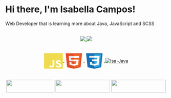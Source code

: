 # Hi there, I'm Isabella Campos! 

Web Developer that is learning more about Java, JavaScript and SCSS

<br>
<div align="center">
  <a href="https://github.com/isaasc">
  <img height="160em" src="https://github-readme-stats.vercel.app/api?username=isaasc&show_icons=true&theme=react&include_all_commits=true&count_private=true"/>
  <img height="160em" src="https://github-readme-stats.vercel.app/api/top-langs/?username=isaasc&layout=compact&langs_count=7&theme=react"/>
</div>
<br>
<div align="center"><br>
  <img align="center" alt="Isa-Js" height="50" width="60" src="https://raw.githubusercontent.com/devicons/devicon/master/icons/javascript/javascript-plain.svg">
  <img align="center" alt="Isa-HTML" height="50" width="60" src="https://raw.githubusercontent.com/devicons/devicon/master/icons/html5/html5-original.svg">
  <img align="center" alt="Isa-CSS" height="50" width="60" src="https://raw.githubusercontent.com/devicons/devicon/master/icons/css3/css3-original.svg">
  <img align="center" alt="Isa-Java" height="50" width="60" src="https://cdn.jsdelivr.net/gh/devicons/devicon/icons/java/java-original.svg">
</div>
<br>
<br>
<div align="center">
  <a href = "mailto: isabellaszcamposs@gmail.com"><img height="40" width="150" src="https://img.shields.io/badge/-Gmail-%23333?style=for-the-badge&logo=gmail&logoColor=white" target="_blank"></a>
    <a href="https://instagram.com/techgirl.isa" target="_blank"><img height="40" width="170" src="https://img.shields.io/badge/-Instagram-%23E4405F?style=for-the-badge&logo=instagram&logoColor=white" target="_blank"></a>
  <a href="https://www.linkedin.com/in/isabellaszcampos/" target="_blank"><img height="40" width="170" src="https://img.shields.io/badge/-LinkedIn-%230077B5?style=for-the-badge&logo=linkedin&logoColor=white" target="_blank"></a>
</div>

